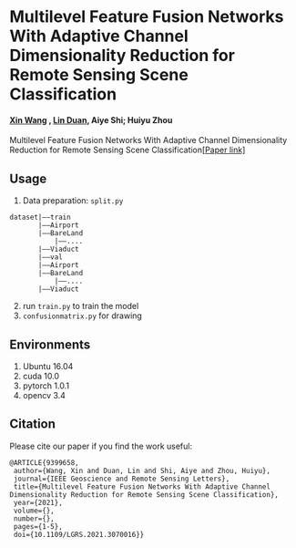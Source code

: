 # Multilevel Feature Fusion Networks With Adaptive Channel Dimensionality Reduction for Remote Sensing Scene Classification

#### [Xin Wang](https://github.com/WangXin81) , [Lin Duan](https://github.com/devenin), Aiye Shi; Huiyu Zhou

Multilevel Feature Fusion Networks With Adaptive Channel Dimensionality Reduction for Remote Sensing Scene Classification[[Paper link\]](https://ieeexplore.ieee.org/document/9399658)

## Usage

1. Data preparation: `split.py`

```
dataset|——train
	   |——Airport
	   |——BareLand
           |——....
	   |——Viaduct
       |——val	
	   |——Airport
	   |——BareLand
           |——....
	   |——Viaduct
```



2. run `train.py` to train the model
3. `confusionmatrix.py` for drawing

## Environments

1. Ubuntu 16.04
2. cuda 10.0
3. pytorch 1.0.1
4. opencv 3.4

## Citation

Please cite our paper if you find the work useful:

```
@ARTICLE{9399658,
 author={Wang, Xin and Duan, Lin and Shi, Aiye and Zhou, Huiyu},
 journal={IEEE Geoscience and Remote Sensing Letters},
 title={Multilevel Feature Fusion Networks With Adaptive Channel Dimensionality Reduction for Remote Sensing Scene Classification},
 year={2021},
 volume={}, 
 number={}, 
 pages={1-5}, 
 doi={10.1109/LGRS.2021.3070016}}
```
